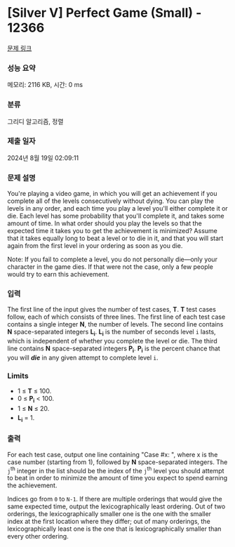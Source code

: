 # [Silver V] Perfect Game (Small) - 12366 

[문제 링크](https://www.acmicpc.net/problem/12366) 

### 성능 요약

메모리: 2116 KB, 시간: 0 ms

### 분류

그리디 알고리즘, 정렬

### 제출 일자

2024년 8월 19일 02:09:11

### 문제 설명

<p>You're playing a video game, in which you will get an achievement if you complete all of the levels consecutively without dying. You can play the levels in any order, and each time you play a level you'll either complete it or die. Each level has some probability that you'll complete it, and takes some amount of time. In what order should you play the levels so that the expected time it takes you to get the achievement is minimized? Assume that it takes equally long to beat a level or to die in it, and that you will start again from the first level in your ordering as soon as you die.</p>

<p>Note: If you fail to complete a level, you do not personally die—only your character in the game dies. If that were not the case, only a few people would try to earn this achievement.</p>

### 입력 

 <p>The first line of the input gives the number of test cases, <strong>T</strong>. <strong>T</strong> test cases follow, each of which consists of three lines. The first line of each test case contains a single integer <strong>N</strong>, the number of levels. The second line contains <strong>N</strong> space-separated integers <strong>L<sub>i</sub></strong>. <strong>L<sub>i</sub></strong> is the number of seconds level <code>i</code> lasts, which is independent of whether you complete the level or die. The third line contains <strong>N</strong> space-separated integers <strong>P<sub>i</sub></strong>. <strong>P<sub>i</sub></strong> is the percent chance that you will <em><strong>die</strong></em> in any given attempt to complete level <code>i</code>.</p>

<h3>Limits</h3>

<ul>
	<li>1 ≤ <strong>T</strong> ≤ 100.</li>
	<li>0 ≤ <strong>P<sub>i</sub></strong> < 100.</li>
	<li><span style="line-height:1.6em">1 ≤ <strong style="line-height:1.6em">N</strong><span style="line-height:1.6em"> ≤ 20.</span></span></li>
	<li><strong>L<sub>i</sub></strong> = 1.</li>
</ul>

### 출력 

 <p>For each test case, output one line containing "Case #x: ", where x is the case number (starting from 1), followed by <strong>N</strong> space-separated integers. The <code>j</code><sup>th</sup> integer in the list should be the index of the <code>j</code><sup>th</sup> level you should attempt to beat in order to minimize the amount of time you expect to spend earning the achievement.</p>

<p>Indices go from <code>0</code> to <code>N-1</code>. If there are multiple orderings that would give the same expected time, output the lexicographically least ordering. Out of two orderings, the lexicographically smaller one is the one with the smaller index at the first location where they differ; out of many orderings, the lexicographically least one is the one that is lexicographically smaller than every other ordering.</p>

